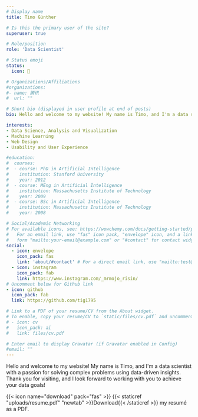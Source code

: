 ```yaml
---
# Display name
title: Timo Günther

# Is this the primary user of the site?
superuser: true

# Role/position
role: 'Data Scientist'

# Status emoji
status:
  icon: 🍺

# Organizations/Affiliations
#organizations:
#- name: 腾讯
#  url: ""

# Short bio (displayed in user profile at end of posts)
bio: Hello and welcome to my website! My name is Timo, and I'm a data scientist with a passion for solving complex problems using data-driven insights. Thank you for visiting, and I look forward to working with you to achieve your data goals!

interests:
- Data Science, Analysis and Visualization
- Machine Learning
- Web Design
- Usability and User Experience

#education:
#  courses:
#  - course: PhD in Artificial Intelligence
#    institution: Stanford University
#    year: 2012
#  - course: MEng in Artificial Intelligence
#    institution: Massachusetts Institute of Technology
#    year: 2009
#  - course: BSc in Artificial Intelligence
#    institution: Massachusetts Institute of Technology
#    year: 2008

# Social/Academic Networking
# For available icons, see: https://wowchemy.com/docs/getting-started/page-builder/#icons
#   For an email link, use "fas" icon pack, "envelope" icon, and a link in the
#   form "mailto:your-email@example.com" or "#contact" for contact widget.
social:
  - icon: envelope
    icon_pack: fas
    link: 'about/#contact' # For a direct email link, use "mailto:test@example.org".
  - icon: instagram
    icon_pack: fab
    link: https://www.instagram.com/_mrmojo_risin/
# Uncomment below for Github link
- icon: github
  icon_pack: fab
  link: https://github.com/tig1795

# Link to a PDF of your resume/CV from the About widget.
# To enable, copy your resume/CV to `static/files/cv.pdf` and uncomment the lines below.
# - icon: cv
#   icon_pack: ai
#   link: files/cv.pdf

# Enter email to display Gravatar (if Gravatar enabled in Config)
#email: ""
---
```


Hello and welcome to my website! My name is Timo, and I'm a data scientist with a passion for solving complex problems using data-driven insights. Thank you for visiting, and I look forward to working with you to achieve your data goals!

{{< icon name="download" pack="fas" >}} {{< staticref "uploads/resume.pdf" "newtab" >}}Download{{< /staticref >}} my resumé as a PDF.
